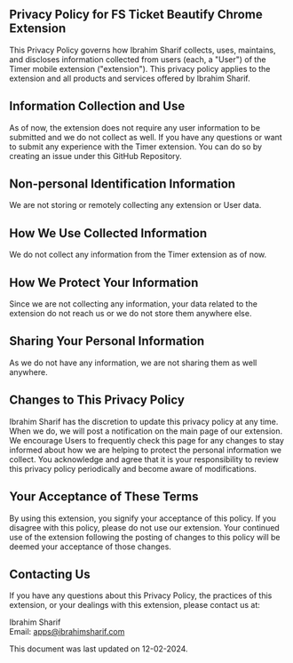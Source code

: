 ## Privacy Policy for FS Ticket Beautify Chrome Extension

This Privacy Policy governs how Ibrahim Sharif collects, uses, maintains, and discloses information collected from users (each, a "User") of the Timer mobile extension ("extension"). This privacy policy applies to the extension and all products and services offered by Ibrahim Sharif.

## Information Collection and Use

As of now, the extension does not require any user information to be submitted and we do not collect as well. If you have any questions or want to submit any experience with the Timer extension. You can do so by creating an issue under this GitHub Repository.

## Non-personal Identification Information

We are not storing or remotely collecting any extension or User data.

## How We Use Collected Information

We do not collect any information from the Timer extension as of now.

## How We Protect Your Information

Since we are not collecting any information, your data related to the extension do not reach us or we do not store them anywhere else.

## Sharing Your Personal Information

As we do not have any information, we are not sharing them as well anywhere.

## Changes to This Privacy Policy

Ibrahim Sharif has the discretion to update this privacy policy at any time. When we do, we will post a notification on the main page of our extension. We encourage Users to frequently check this page for any changes to stay informed about how we are helping to protect the personal information we collect. You acknowledge and agree that it is your responsibility to review this privacy policy periodically and become aware of modifications.

## Your Acceptance of These Terms

By using this extension, you signify your acceptance of this policy. If you disagree with this policy, please do not use our extension. Your continued use of the extension following the posting of changes to this policy will be deemed your acceptance of those changes.

## Contacting Us

If you have any questions about this Privacy Policy, the practices of this extension, or your dealings with this extension, please contact us at:

Ibrahim Sharif <br/>
Email: apps@ibrahimsharif.com



This document was last updated on 12-02-2024.
